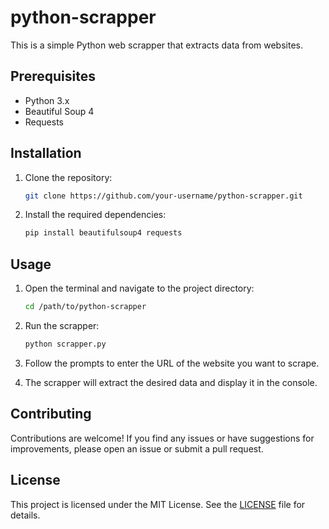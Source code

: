 # python-scrapper

This is a simple Python web scrapper that extracts data from websites.

## Prerequisites

- Python 3.x
- Beautiful Soup 4
- Requests

## Installation

1. Clone the repository:

    ```bash
    git clone https://github.com/your-username/python-scrapper.git
    ```

2. Install the required dependencies:

    ```bash
    pip install beautifulsoup4 requests
    ```

## Usage

1. Open the terminal and navigate to the project directory:

    ```bash
    cd /path/to/python-scrapper
    ```

2. Run the scrapper:

    ```bash
    python scrapper.py
    ```

3. Follow the prompts to enter the URL of the website you want to scrape.

4. The scrapper will extract the desired data and display it in the console.

## Contributing

Contributions are welcome! If you find any issues or have suggestions for improvements, please open an issue or submit a pull request.

## License

This project is licensed under the MIT License. See the [LICENSE](LICENSE) file for details.